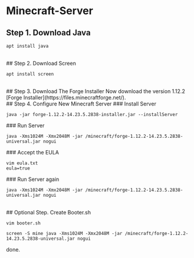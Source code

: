 # Minecraft-Server

## Step 1. Download Java
<pre><code>apt install java</code></pre>

<br>
## Step 2. Download Screen
<pre><code>apt install screen</code></pre>

<br>
## Step 3. Download The Forge Installer
Now download the version 1.12.2 [Forge Installer](https://files.minecraftforge.net/).

<br>
## Step 4. Configure New Minecraft Server
### Install Server
<pre><code>java -jar forge-1.12.2-14.23.5.2838-installer.jar --installServer</code></pre>
### Run Server
<pre><code>java -Xms1024M -Xmx2048M -jar /minecraft/forge-1.12.2-14.23.5.2838-universal.jar nogui</code></pre>
### Accept the EULA
<pre><code>vim eula.txt
eula=true</code></pre>
### Run Server again
<pre><code>java -Xms1024M -Xmx2048M -jar /minecraft/forge-1.12.2-14.23.5.2838-universal.jar nogui</code></pre>

<br>
## Optional Step. Create Booter.sh
<pre><code>vim booter.sh</code></pre>
<pre><code>screen -S mine java -Xms1024M -Xmx2048M -jar /minecraft/forge-1.12.2-14.23.5.2838-universal.jar nogui</code></pre>
done.
